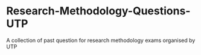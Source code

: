 # Research-Methodology-Questions-UTP
A collection of past question for research methodology exams organised by UTP
